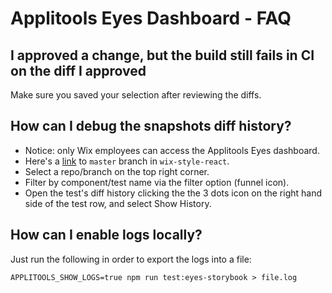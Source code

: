 # Applitools Eyes Dashboard - FAQ

## I approved a change, but the build still fails in CI on the diff I approved

Make sure you saved your selection after reviewing the diffs.

## How can I debug the snapshots diff history?

- Notice: only Wix employees can access the Applitools Eyes dashboard.
- Here's a [link](https://eyes.applitools.com/app/baselines/?accountId=mE99eP8CUn9UTSXSv98L3OSaJ0NZmAcY6Wndx6WSHODdY110&branch=wix%2Fwix-style-react%2Fmaster) to `master` branch in `wix-style-react`.
- Select a repo/branch on the top right corner.
- Filter by component/test name via the filter option (funnel icon).
- Open the test's diff history clicking the the 3 dots icon on the right hand side of the test row, and select Show History.

## How can I enable logs locally?

Just run the following in order to export the logs into a file:
```
APPLITOOLS_SHOW_LOGS=true npm run test:eyes-storybook > file.log
```
